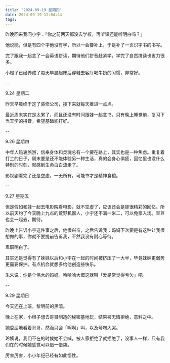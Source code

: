 ```yaml
---
title: '2024-09-19 星期四'
date: 2024-09-19 12:04:44
tags:
---
```


昨晚回来我问小宇：「你之前两天都没去学校，再听课还能听明白吗？」

他说能，但是有四个字他没有学，所以一会要补上，于是补了一页识字书的书写。

完了跟我一起念了一会英语拼读，期待他们拼音赶紧学，学完了自然拼读也省力很多。

小橙子已经养成了每天早晨起床后穿鞋去客厅喝牛奶的习惯，非常好。

--

9.24 星期二

昨天早晨终于定了装修公司，接下来就每天推进一点点。

最近周末实在是太累了，而且还没有时间跟娃一起念书，只有晚上睡觉前，复习下当天学的拼音，希望基础能打好。

--

9.26 星期四

中年人热衷旅游，信奉身体和灵魂总有一个要在路上，其实也是一种焦虑。重复着打工的日子，周末要是还不能体验另一种生活，真的会身心俱疲，回忆里也没什么特别的时刻，就感到生命白白流走了。

影视剧看完了还是空虚，一无所有。可能书才是精神食粮。

--

9.27 星期五

但是假如和娃一起去电影院看电影，就不空虚了，应该还会是娃很精彩的回忆。所以前天约了今天晚上九点的荒野机器人，小宇还不满一米二，可以免票入场。豆豆也会一起去，期待。

昨晚上告诉小宇这件事之后，他很兴奋，之后告诉我：妈妈下次要是有这种让我很想做的事，你就不要提前告诉我，不然我没有耐心等待。

卑职明白了。

其实还是觉得有了妹妹以后和小宇在一起的时间被挤压了一大半，毕竟妹妹更弱势更需要保护。有点机会就想多给他创造些快乐。

朱朱说：你是个伟大的妈妈。哈哈哈大概这就叫「爱是常觉得亏欠」吧。

--

9.29 星期日

今天还在上班，黎明前的黑暗。

晚上在家，小橙子想去哥哥制造的秘密基地玩，结果被无情拒绝，意料之中。

她委屈地看着哥哥，然而只会「啊啊」叫，以及号啕大哭。

玲姨说，我们不在的时候她不会喊，被人家拒绝了就拒绝了，没事人一样，只有我们在的时候她感觉可以借一借势。

厉害厉害，小小年纪已经有如此悟性。




